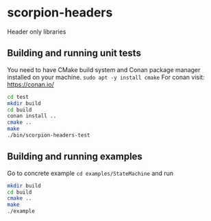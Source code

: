 # scorpion-headers
Header only libraries

## Building and running unit tests

You need to have CMake build system and Conan package manager installed on your machine.
`sudo apt -y install cmake`
For conan visit: https://conan.io/

```bash
cd test
mkdir build
cd build
conan install ..
cmake ..
make
./bin/scorpion-headers-test
```

## Building and running examples

Go to concrete example `cd examples/StateMachine` and run

```bash
mkdir build
cd build
cmake ..
make
./example
```
